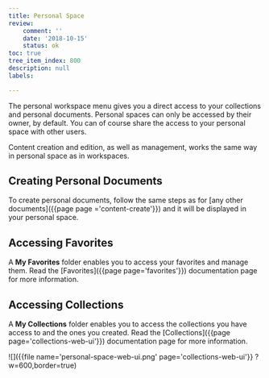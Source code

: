 ```yaml
---
title: Personal Space
review:
    comment: ''
    date: '2018-10-15'
    status: ok
toc: true
tree_item_index: 800
description: null
labels:

---
```


The personal workspace menu gives you a direct access to your collections and personal documents. Personal spaces can only be accessed by their owner, by default. You can of course share the access to your personal space with other users.

Content creation and edition, as well as management, works the same way in personal space as in workspaces.

## Creating Personal Documents

To create personal documents, follow the same steps as for [any other documents]({{page page ='content-create'}}) and it will be displayed in your personal space.

## Accessing Favorites

A **My Favorites** folder enables you to access your favorites and manage them. Read the [Favorites]({{page page='favorites'}}) documentation page for more information.

## Accessing Collections

A **My Collections** folder enables you to access the collections you have access to and the ones you created.
Read the [Collections]({{page page='collections-web-ui'}}) documentation page for more information.

![]({{file name='personal-space-web-ui.png' page='collections-web-ui'}} ?w=600,border=true)
